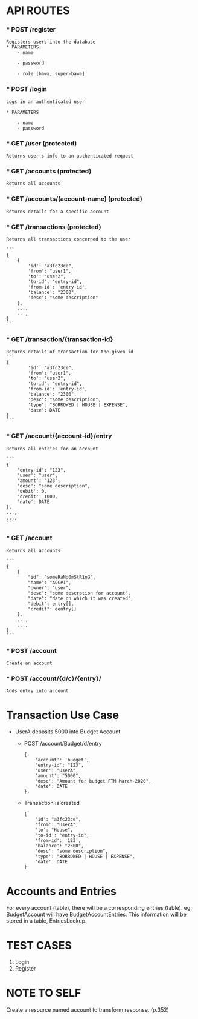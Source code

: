 API ROUTES
==========

### * POST /register 
	
	Registers users into the database
	* PARAMETERS:
		- name
		
		- password
		
		- role [bawa, super-bawa]

### * POST /login
	
	Logs in an authenticated user
	
	* PARAMETERS
		
		- name
		- password

### * GET /user (protected)
	
	Returns user's info to an authenticated request
	
### * GET /accounts (protected)
		
	Returns all accounts

### * GET /accounts/(account-name) (protected)
	
	Returns details for a specific account

### * GET /transactions	(protected)
	
	Returns all transactions concerned to the user

	```
	{
		{
			'id': "a3fc23ce",
			'from': "user1",
			'to': "user2",
			'to-id': "entry-id",
			'from-id': 'entry-id',
			'balance': "2300",
			'desc': "some description"
		},
		...,
		...,
	}
	```

### * GET /transaction/{transaction-id}
	
	Returns details of transaction for the given id
	```	
	{
			'id': "a3fc23ce",
			'from': "user1",
			'to': "user2",
			'to-id': "entry-id",
			'from-id': 'entry-id',
			'balance': "2300",
			'desc': "some description",
			'type': "BORROWED | HOUSE | EXPENSE",
			'date': DATE
	}
	```

### * GET /account/{account-id}/entry
	
	Returns all entries for an account

	```
	{
		'entry-id': "123",
		'user': "user",
		'amount': "123",
		'desc': "some description",
		'debit': 0,
		'credit': 1000,
		'date': DATE
	},
	...,
	...,
	```

### * GET /account 
	
	Returns all accounts

	```
	{
		{
			"id": "someRaNd0mStR1nG",
			"name": "ACC#1",
			"owner": "user",
			"desc": "some descrption for account",
			"date": "date on which it was created",
			"debit": entry[],
			"credit": eentry[]
		},
		...,
		...,
	}
	```

### * POST /account
	Create an account

### * POST /account/{d/c}/{entry}/
	Adds entry into account


Transaction Use Case
====================

- UserA deposits 5000 into Budget Account

	- POST /account/Budget/d/entry
		```
		{
			'account': 'budget',
			'entry-id': "123",
			'user': "UserA",
			'amount': "5000",
			'desc': "Amount for budget FTM March-2020",
			'date': DATE
		},
		```
	- Transaction is created
		```
		{
			'id': "a3fc23ce",
			'from': "UserA",
			'to': "House",
			'to-id': "entry-id",
			'from-id': '123',
			'balance': "2300",
			'desc': "some description",
			'type': "BORROWED | HOUSE | EXPENSE",
			'date': DATE
		}
		```



Accounts and Entries
=======================

For every account (table), there will be a corresponding entries (table). eg: BudgetAccount will have BudgetAccountEntries. This information will be stored in a table, EntriesLookup. 



TEST CASES
==========

1) Login 
2) Register


NOTE TO SELF
============

Create a resource named account to transform response. 
(p.352)
